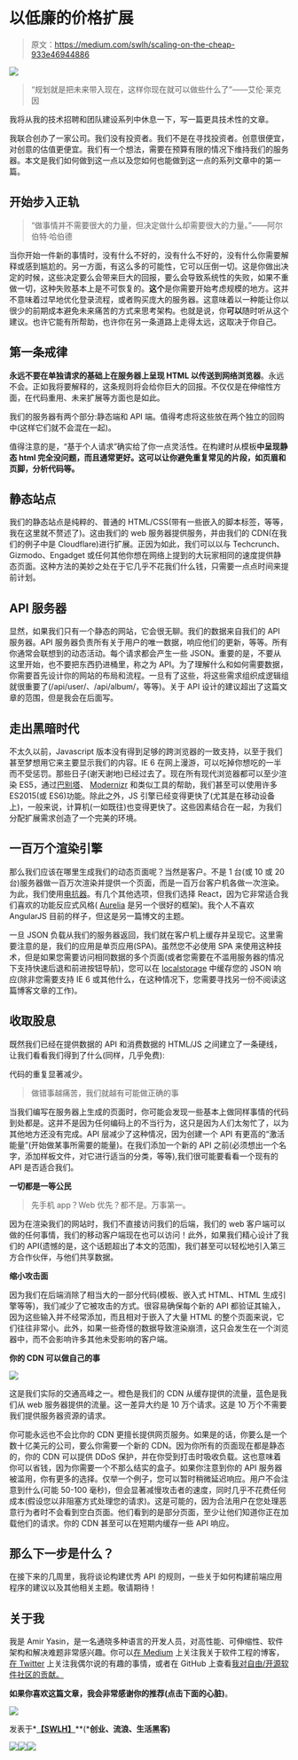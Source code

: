 # 以低廉的价格扩展

> 原文：<https://medium.com/swlh/scaling-on-the-cheap-933e46944886>

![](img/9aa86fc096e50b405af8381efc3d3ad0.png)

> “规划就是把未来带入现在，这样你现在就可以做些什么了”——艾伦·莱克因

我将从我的技术招聘和团队建设系列中休息一下，写一篇更具技术性的文章。

我联合创办了一家公司。我们没有投资者。我们不是在寻找投资者。创意很便宜，对创意的估值更便宜。我们有一个想法，需要在预算有限的情况下维持我们的服务器。本文是我们如何做到这一点以及您如何也能做到这一点的系列文章中的第一篇。

## 开始步入正轨

> “做事情并不需要很大的力量，但决定做什么却需要很大的力量。”——阿尔伯特·哈伯德

当你开始一件新的事情时，没有什么不好的，没有什么不好的，没有什么你需要解释或感到尴尬的。另一方面，有这么多的可能性，它可以压倒一切。这是你做出决定的时候，这些决定要么会带来巨大的回报，要么会导致系统性的失败，如果不重做一切，这种失败基本上是不可恢复的。**这个**是你需要开始考虑规模的地方。这并不意味着过早地优化登录流程，或者购买庞大的服务器。这意味着以一种能让你以很少的前期成本避免未来痛苦的方式来思考架构。也就是说，你**可以**随时听从这个建议。也许它能有所帮助，也许你在另一条道路上走得太远，这取决于你自己。

## 第一条戒律

**永远不要在单独请求的基础上在服务器上呈现 HTML 以传送到网络浏览器**。永远不会。正如我将要解释的，这条规则将会给你巨大的回报。不仅仅是在伸缩性方面，在代码重用、未来扩展等方面也是如此。

我们的服务器有两个部分:静态端和 API 端。值得考虑将这些放在两个独立的回购中(这样它们就不会混在一起)。

值得注意的是，“基于个人请求”确实给了你一点灵活性。在构建时从模板**中呈现静态 html 完全没问题，而且通常更好。这可以让你避免重复常见的片段，如页眉和页脚，分析代码等。**

## 静态站点

我们的静态站点是纯粹的、普通的 HTML/CSS(带有一些嵌入的脚本标签，等等，我在这里就不赘述了)。这由我们的 web 服务器提供服务，并由我们的 CDN(在我们的例子中是 Cloudflare)进行扩展。正因为如此，我们可以以与 Techcrunch、Gizmodo、Engadget 或任何其他你想在网络上提到的大玩家相同的速度提供静态页面。这种方法的美妙之处在于它几乎不花我们什么钱，只需要一点点时间来提前计划。

## API 服务器

显然，如果我们只有一个静态的网站，它会很无聊。我们的数据来自我们的 API 服务器。API 服务器负责所有关于用户的唯一数据，响应他们的更新，等等。所有你通常会联想到的动态活动。每个请求都会产生一些 JSON。重要的是，不要从这里开始，也不要把东西扔进桶里，称之为 API。为了理解什么和如何需要数据，你需要首先设计你的网站的布局和流程。一旦有了这些，将这些需求组织成逻辑组就很重要了(/api/user/、/api/album/，等等)。关于 API 设计的建议超出了这篇文章的范围，但是我会在后面写。

## 走出黑暗时代

不太久以前，Javascript 版本没有得到足够的跨浏览器的一致支持，以至于我们甚至梦想用它来主要显示我们的内容。IE 6 在网上漫游，可以吃掉你想吃的一半而不受惩罚。那些日子(谢天谢地)已经过去了。现在所有现代浏览器都可以至少渲染 ES5，通过[巴别塔](https://babeljs.io/)、 [Modernizr](https://modernizr.com/) 和类似工具的帮助，我们甚至可以使用许多 ES2015(或 ES6)功能。除此之外，JS 引擎已经变得更快了(尤其是在移动设备上)，一般来说，计算机(一如既往)也变得更快了。这些因素结合在一起，为我们分配扩展需求创造了一个完美的环境。

## 一百万个渲染引擎

那么我们应该在哪里生成我们的动态页面呢？当然是客户。不是 1 台(或 10 或 20 台)服务器做一百万次渲染并提供一个页面，而是一百万台客户机各做一次渲染。为此，我们使用[电抗器](https://facebook.github.io/react/)。有几个其他选项，但我们选择 React，因为它非常适合我们喜欢的功能反应式风格( [Aurelia](http://aurelia.io/) 是另一个很好的框架)。我个人不喜欢 AngularJS 目前的样子，但这是另一篇博文的主题。

一旦 JSON 负载从我们的服务器返回，我们就在客户机上缓存并呈现它。这里需要注意的是，我们的应用是单页应用(SPA)。虽然您不必使用 SPA 来使用这种技术，但是如果您需要访问相同数据的多个页面(或者您需要在不滥用服务器的情况下支持快速后退和前进按钮导航)，您可以在 [localstorage](http://www.html5rocks.com/en/features/storage) 中缓存您的 JSON 响应(除非您需要支持 IE 6 或其他什么，在这种情况下，您需要寻找另一份不阅读这篇博客文章的工作)。

## 收取股息

既然我们已经在提供数据的 API 和消费数据的 HTML/JS 之间建立了一条硬线，让我们看看我们得到了什么(同样，几乎免费):

代码的重复显著减少。

> 做错事越痛苦，我们就越有可能做正确的事

当我们编写在服务器上生成的页面时，你可能会发现一些基本上做同样事情的代码到处都是。这并不是因为任何编码上的不当行为，这只是因为人们太匆忙了，以为其他地方还没有完成。API 层减少了这种情况，因为创建一个 API 有更高的“激活能量”(开始做某事所需要的能量)。在我们添加一个新的 API 之前(必须想出一个名字，添加样板文件，对它进行适当的分类，等等),我们很可能要看看一个现有的 API 是否适合我们。

**一切都是一等公民**

> 先手机 app？Web 优先？都不是。万事第一。

因为在渲染我们的网站时，我们不直接访问我们的后端，我们的 web 客户端可以做的任何事情，我们的移动客户端现在也可以访问！此外，如果我们精心设计了我们的 API(遗憾的是，这个话题超出了本文的范围)，我们甚至可以轻松地引入第三方合作伙伴，与他们共享数据。

**缩小攻击面**

因为我们在后端消除了相当大的一部分代码(模板、嵌入式 HTML、HTML 生成引擎等等)，我们减少了它被攻击的方式。很容易确保每个新的 API 都验证其输入，因为这些输入并不经常添加，而且相对于嵌入了大量 HTML 的整个页面来说，它们往往非常小。此外，如果一些奇怪的数据导致渲染崩溃，这只会发生在一个浏览器中，而不会影响许多其他未受影响的客户端。

**你的 CDN 可以做自己的事**

![](img/149e36ef1b5718fdcfe015e8c95f080b.png)

这是我们实际的交通高峰之一。橙色是我们的 CDN 从缓存提供的流量，蓝色是我们从 web 服务器提供的流量。这一差异大约是 10 万个请求。这是 10 万个不需要我们提供服务器资源的请求。

你可能永远也不会比你的 CDN 更擅长提供网页服务。如果是的话，你要么是一个数十亿美元的公司，要么你需要一个新的 CDN。因为你所有的页面现在都是静态的，你的 CDN 可以提供 DDoS 保护，并在你受到打击时吸收负载。这也意味着你可以省钱，因为你需要一个不那么结实的盒子。如果你注意到你的 API 服务器被滥用，你有更多的选择。仅举一个例子，您可以暂时稍微延迟响应。用户不会注意到什么(可能 50-100 毫秒)，但会显著减慢攻击者的速度，同时几乎不花费任何成本(假设您以非阻塞方式处理您的请求)。这是可能的，因为合法用户在您处理恶意行为者时不会看到空白页面。他们看到的是部分页面，至少让他们知道你正在加载他们的请求。你的 CDN 甚至可以在短期内缓存一些 API 响应。

## 那么下一步是什么？

在接下来的几周里，我将谈论构建优秀 API 的规则，一些关于如何构建前端应用程序的建议以及其他相关主题。敬请期待！

## 关于我

我是 Amir Yasin，是一名通晓多种语言的开发人员，对高性能、可伸缩性、软件架构和解决难题非常感兴趣。你可以[在 Medium](/@ayasin) 上关注我关于软件工程的博客，[在 Twitter](https://twitter.com/ayasin) 上关注我偶尔说的有趣的事情，或者在 GitHub 上查看[我对自由/开源软件社区的贡献。](https://github.com/ayasin)

**如果你喜欢这篇文章，我会非常感谢你的推荐(点击下面的心脏)**。

![](img/c1192ebad88d6b1fc6ae1d6a2bc61154.png)

发表于*[**【SWLH】**](https://medium.com/swlh)**(***创业、流浪、生活黑客)**

*[![](img/de26c089e79a3a2a25d2b750ff6db50f.png)](http://supply.us9.list-manage.com/subscribe?u=310af6eb2240d299c7032ef6c&id=d28d8861ad)**[![](img/f47a578114e0a96bdfabc3a5400688d5.png)](https://medium.com/swlh)**[![](img/c1351daa9c4f0c8ac516addb60c82f6b.png)](https://twitter.com/swlh_)*